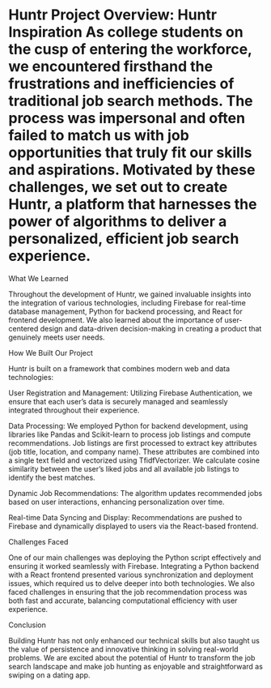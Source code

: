 # Huntr Project Overview: Huntr Inspiration As college students on the cusp of entering the workforce, we encountered firsthand the frustrations and inefficiencies of traditional job search methods. The process was impersonal and often failed to match us with job opportunities that truly fit our skills and aspirations. Motivated by these challenges, we set out to create Huntr, a platform that harnesses the power of algorithms to deliver a personalized, efficient job search experience.

What We Learned

Throughout the development of Huntr, we gained invaluable insights into the integration of various technologies, including Firebase for real-time database management, Python for backend processing, and React for frontend development. We also learned about the importance of user-centered design and data-driven decision-making in creating a product that genuinely meets user needs.

How We Built Our Project

Huntr is built on a framework that combines modern web and data technologies:

User Registration and Management: Utilizing Firebase Authentication, we ensure that each user’s data is securely managed and seamlessly integrated throughout their experience.

Data Processing: We employed Python for backend development, using libraries like Pandas and Scikit-learn to process job listings and compute recommendations. Job listings are first processed to extract key attributes (job title, location, and company name). These attributes are combined into a single text field and vectorized using TfidfVectorizer. We calculate cosine similarity between the user’s liked jobs and all available job listings to identify the best matches.

Dynamic Job Recommendations: The algorithm updates recommended jobs based on user interactions, enhancing personalization over time.

Real-time Data Syncing and Display: Recommendations are pushed to Firebase and dynamically displayed to users via the React-based frontend.

Challenges Faced

One of our main challenges was deploying the Python script effectively and ensuring it worked seamlessly with Firebase. Integrating a Python backend with a React frontend presented various synchronization and deployment issues, which required us to delve deeper into both technologies. We also faced challenges in ensuring that the job recommendation process was both fast and accurate, balancing computational efficiency with user experience.

Conclusion

Building Huntr has not only enhanced our technical skills but also taught us the value of persistence and innovative thinking in solving real-world problems. We are excited about the potential of Huntr to transform the job search landscape and make job hunting as enjoyable and straightforward as swiping on a dating app.
